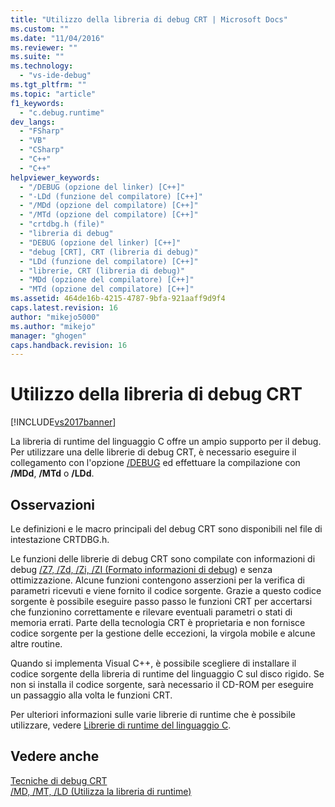 ```yaml
---
title: "Utilizzo della libreria di debug CRT | Microsoft Docs"
ms.custom: ""
ms.date: "11/04/2016"
ms.reviewer: ""
ms.suite: ""
ms.technology: 
  - "vs-ide-debug"
ms.tgt_pltfrm: ""
ms.topic: "article"
f1_keywords: 
  - "c.debug.runtime"
dev_langs: 
  - "FSharp"
  - "VB"
  - "CSharp"
  - "C++"
  - "C++"
helpviewer_keywords: 
  - "/DEBUG (opzione del linker) [C++]"
  - "-LDd (funzione del compilatore) [C++]"
  - "/MDd (opzione del compilatore) [C++]"
  - "/MTd (opzione del compilatore) [C++]"
  - "crtdbg.h (file)"
  - "libreria di debug"
  - "DEBUG (opzione del linker) [C++]"
  - "debug [CRT], CRT (libreria di debug)"
  - "LDd (funzione del compilatore) [C++]"
  - "librerie, CRT (libreria di debug)"
  - "MDd (opzione del compilatore) [C++]"
  - "MTd (opzione del compilatore) [C++]"
ms.assetid: 464de16b-4215-4787-9bfa-921aaff9d9f4
caps.latest.revision: 16
author: "mikejo5000"
ms.author: "mikejo"
manager: "ghogen"
caps.handback.revision: 16
---
```

# Utilizzo della libreria di debug CRT
[!INCLUDE[vs2017banner](../code-quality/includes/vs2017banner.md)]

La libreria di runtime del linguaggio C offre un ampio supporto per il debug.  Per utilizzare una delle librerie di debug CRT, è necessario eseguire il collegamento con l'opzione [\/DEBUG](/visual-cpp/build/reference/debug-generate-debug-info) ed effettuare la compilazione con **\/MDd**, **\/MTd** o **\/LDd**.  
  
## Osservazioni  
 Le definizioni e le macro principali del debug CRT sono disponibili nel file di intestazione CRTDBG.h.  
  
 Le funzioni delle librerie di debug CRT sono compilate con informazioni di debug [\/Z7, \/Zd, \/Zi, \/ZI \(Formato informazioni di debug](/visual-cpp/build/reference/z7-zi-zi-debug-information-format)\) e senza ottimizzazione.  Alcune funzioni contengono asserzioni per la verifica di parametri ricevuti e viene fornito il codice sorgente.  Grazie a questo codice sorgente è possibile eseguire passo passo le funzioni CRT per accertarsi che funzionino correttamente e rilevare eventuali parametri o stati di memoria errati. Parte della tecnologia CRT è proprietaria e non fornisce codice sorgente per la gestione delle eccezioni, la virgola mobile e alcune altre routine.  
  
 Quando si implementa Visual C\+\+, è possibile scegliere di installare il codice sorgente della libreria di runtime del linguaggio C sul disco rigido.  Se non si installa il codice sorgente, sarà necessario il CD\-ROM per eseguire un passaggio alla volta le funzioni CRT.  
  
 Per ulteriori informazioni sulle varie librerie di runtime che è possibile utilizzare, vedere [Librerie di runtime del linguaggio C](/visual-cpp/c-runtime-library/crt-library-features).  
  
## Vedere anche  
 [Tecniche di debug CRT](../debugger/crt-debugging-techniques.md)   
 [\/MD, \/MT, \/LD \(Utilizza la libreria di runtime\)](/visual-cpp/build/reference/md-mt-ld-use-run-time-library)